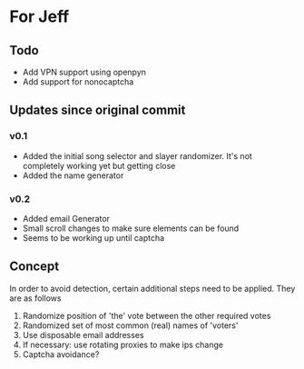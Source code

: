 # For Jeff                          


## Todo

- Add VPN support using openpyn
- Add support for nonocaptcha



## Updates since original commit

### v0.1
- Added the initial song selector and slayer randomizer. It's not completely working yet but getting close
- Added the name generator

### v0.2
- Added email Generator
- Small scroll changes to make sure elements can be found
- Seems to be working up until captcha


## Concept

In order to avoid detection, certain additional steps need to be applied. They are as follows

1. Randomize position of 'the' vote between the other required votes
2. Randomized set of most common (real) names of 'voters'
3. Use disposable email addresses
4. If necessary: use rotating proxies to make ips change
5. Captcha avoidance?
